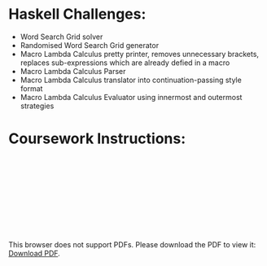 # Haskell Challenges:

- Word Search Grid solver
- Randomised Word Search Grid generator
- Macro Lambda Calculus pretty printer, removes unnecessary brackets, replaces sub-expressions which are already defied in a macro
- Macro Lambda Calculus Parser
- Macro Lambda Calculus translator into continuation-passing style format
- Macro Lambda Calculus Evaluator using innermost and outermost strategies


# Coursework Instructions:

<object data="CourseworkInstructions.pdf" type="application/pdf" width="700px" height="700px">
    <embed src="CourseworkInstructions.pdf">
        <p>This browser does not support PDFs. Please download the PDF to view it: <a href="CourseworkInstructions.pdf">Download PDF</a>.</p>
    </embed>
</object>
